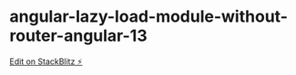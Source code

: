 # angular-lazy-load-module-without-router-angular-13

[Edit on StackBlitz ⚡️](https://stackblitz.com/edit/angular-ivy-hej9bn)